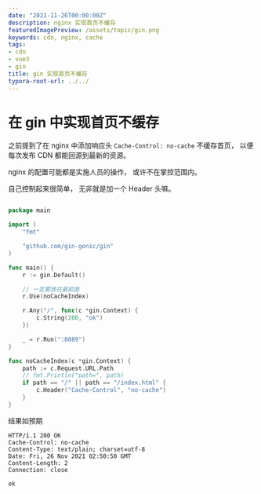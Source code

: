 ```yaml
---
date: "2021-11-26T00:00:00Z"
description: nginx 实现首页不缓存
featuredImagePreview: /assets/topic/gin.png
keywords: cdn, nginx, cache
tags:
- cdn
- vue3
- gin
title: gin 实现首页不缓存
typora-root-url: ../../
---
```


# 在 gin 中实现首页不缓存

之前提到了在 nginx 中添加响应头 `Cache-Control: no-cache` 不缓存首页， 以便每次发布 CDN 都能回源到最新的资源。

nginx 的配置可能都是实施人员的操作， 或许不在掌控范围内。

自己控制起来很简单， 无非就是加一个 Header 头嘛。


```go

package main

import (
	"fmt"

	"github.com/gin-gonic/gin"
)

func main() {
	r := gin.Default()

	// 一定要放在最前面
	r.Use(noCacheIndex)

	r.Any("/", func(c *gin.Context) {
		c.String(200, "ok")
	})

	_ = r.Run(":8089")
}

func noCacheIndex(c *gin.Context) {
	path := c.Request.URL.Path
	// fmt.Println("path=", path)
	if path == "/" || path == "/index.html" {
		c.Header("Cache-Control", "no-cache")
	}
}
```

结果如预期

```http
HTTP/1.1 200 OK
Cache-Control: no-cache
Content-Type: text/plain; charset=utf-8
Date: Fri, 26 Nov 2021 02:50:50 GMT
Content-Length: 2
Connection: close

ok
```

